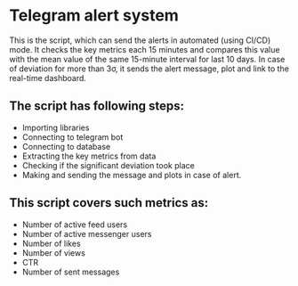 # Telegram alert system

This is the script, which can send the alerts in automated (using CI/CD) mode. It checks the key metrics each 15 minutes and compares this value with the mean value of the same 15-minute interval for last 10 days. In case of deviation for more than 3σ, it sends the alert message, plot and link to the real-time dashboard.

## The script has following steps:  
* Importing libraries
* Connecting to telegram bot
* Connecting to database
* Extracting the key metrics from data
* Checking if the significant deviation took place
* Making and sending the message and plots in case of alert.

## This script covers such metrics as:
* Number of active feed users
* Number of active messenger users
* Number of likes 
* Number of views
* CTR
* Number of sent messages
